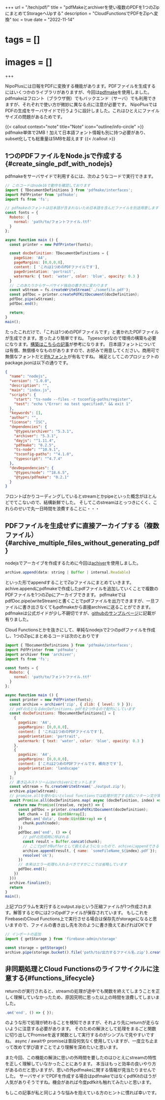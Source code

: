 +++
url = "/tech/pdf/"
title = "pdfMakeとarchiverを使い複数のPDFを1つのZipにまとめてStorageへUpする"
description = "CloudFunctionsでPDFをZipへ変換"
toc = true
date = "2022-11-14"
# tags = []
# images = []
+++

NipoPlusには日報をPDFに変換する機能があります。PDFファイルを生成するにはいくつかのライブラリがありますが、今回は[pdfmake](http://pdfmake.org/)を使用しました。
pdfmakeはフロント（ブラウザ側）でもバックエンド（サーバ）でも利用できますが、それぞれで使い方が微妙に異なる点に注意が必要です。
NipoPlusではPDFの生成をサーバサイドで行うように設計しました。これはひとえにファイルサイズの問題があるためです。

{{< callout context="note" title="Note" icon="outline/info-circle" >}}
pdfmake単体で2MB！加えて日本語フォント情報も別に持つ必要があり、subset化しても総重量は5MBを超えます
{{< /callout >}}

## 1つのPDFファイルをNode.jsで作成する{#create_single_pdf_with_nodejs}

pdfmakeをサーバサイドで利用するには、次のようなコードで実行できます。

```javascript
// このコードはnode16で動作を確認しております
import { TDocumentDefinitions } from 'pdfmake/interfaces';
import PdfPrinter from 'pdfmake';
import fs from 'fs';

// pdfmakeのフォントは日本語が含まれないため日本語を含んだファイルを別途用意します
const fonts = {
  Roboto: {
    normal: 'path/to/フォントファイル.ttf'
  }
};

async function main () {
  const printer = new PdfPrinter(fonts);

  const docDefinition: TDocumentDefinitions = {
    pageSize: 'A4',
    pageMargins: [0,0,0,0],
    content: [ 'これは1つめのPDFファイルです'],
    pageOrientation: 'portrait',
    watermark: { text: 'water', color: 'blue', opacity: 0.3 }
  }
  // このあたりからサーバサイド独自の書き方に変わります
  const wStream = fs.createWriteStream('./somefile.pdf');
  const pdfDoc = printer.createPdfKitDocument(docDefinition);
  pdfDoc.pipe(wStream);
  pdfDoc.end();

  return;
}
main();
```

たったこれだけで、「これは1つめのPDFファイルです」と書かれたPDFファイルが生成できます。思ったより簡単ですね。
Typescriptなので環境の構築も必要になります。[構築はこちらの記事](https://qiita.com/notakaos/items/3bbd2293e2ff286d9f49)が参考になります。
日本語フォントについては有償、無償様々なものがありますので、お好みで用意してください。商用可で無償なフォントだと[IPAフォント](https://moji.or.jp/ipafont/license/)が有名ですね。
補足としてこのプロジェクトのpackage.jsonは以下の通りです。

```json
{
  "name": "nodejs",
  "version": "1.0.0",
  "description": "",
  "main": "index.js",
  "scripts": {
    "start": "ts-node --files -r tsconfig-paths/register",
    "test": "echo \"Error: no test specified\" && exit 1"
  },
  "keywords": [],
  "author": "",
  "license": "ISC",
  "dependencies": {
    "@types/archiver": "5.3.1",
    "archiver": "5.3.1",
    "dayjs": "^1.11.4",
    "pdfmake": "0.2.5",
    "ts-node": "^10.9.1",
    "tsconfig-paths": "^4.1.0",
    "typescript": "^4.7.4"
  },
  "devDependencies": {
    "@types/node": "^18.6.5",
    "@types/pdfmake": "0.2.1"
  }
}
```

フロントばかりコーディングしているとstreamとかpipeといった概念がほとんどでてこないので、結構新鮮でした。
そしてこのstreamはとっつきにくく、これらのせいで丸一日時間を浪費することに・・・

## PDFファイルを生成せずに直接アーカイブする（複数ファイル）{#archive_multiple_files_without_generating_pdf}

nodejsでアーカイブを作成するために今回は[achiver](https://github.com/archiverjs/node-archiver)を使用しました。

```javascript
archive.append(data: string | Buffer | internal.Readable)
```

といった形でappendすることでZipファイルにまとめていきます。
achive.appendにpdfmakeで作成したpdfファイルを追加していくことで複数のPDFファイルを1つのZipにアーカイブできます。
pdfmakeでは pdfDoc.pipe(writeStream)と書くことでpdfファイルを出力できますが、一旦ファイルに書き出さなくてもpdfmakeから直接archiveに送ることができます。
pdfmakeは公式ガイドが少し不親切ですが、[githubのサンプルページ](https://github.com/bpampuch/pdfmake/blob/0.1/dev-playground/server.js)に記載が有りました。

Cloud Functionsとかを抜きにして、単純なnodejsで2つのpdfファイルを作成し、1つのZipにまとめるコードは次のとおりです

```javascript
import { TDocumentDefinitions } from 'pdfmake/interfaces';
import PdfPrinter from 'pdfmake';
import archiver from 'archiver';
import fs from 'fs';

const fonts = {
  Roboto: {
    normal: 'path/to/フォントファイル.ttf'
  }
};

async function main () {
  const printer = new PdfPrinter(fonts);
  const archive = archiver('zip', { zlib: { level: 9 } });
  // pdfの元となるdocDefinitions。pdfを2つ作るので配列にしています
  const docDefinitions: TDocumentDefinitions[] = [
    {
      pageSize: 'A4',
      pageMargins: [0,0,0,0],
      content: [ 'これは1つめのPDFファイルです'],
      pageOrientation: 'portrait',
      watermark: { text: 'water', color: 'blue', opacity: 0.3 }
    },
    {
      pageSize: 'A4',
      pageMargins: [0,0,0,0],
      content: ['これは2つめのPDFファイルです。横向きです'],
      pageOrientation: 'landscape'
    }
  ];
  // 書き込みストリームはarchiverにセットします
  const wStream = fs.createWriteStream('./output.zip');
  archive.pipe(wStream);
  // promise.allを使わないとcloud functionsでは処理が完了する前にリターン文が実行されて正しく処理されませんでした。
  await Promise.all(docDefinitions.map( async (docDefinition, index) => {
    return new Promise((resolve, reject) => {
      const pdfDoc = printer.createPdfKitDocument(docDefinition);
      let chunk = [] as Uint8Array[];
      pdfDoc.on('data', (node:Uint8Array) => {
        chunk.push(node);
      })
      pdfDoc.on('end', () => {
        // pdfの完成時に呼ばれる
        const result = Buffer.concat(chunk);
        // ここでpdfがBufferとして扱えるようになったので、achiveにappendできる
        archive.append(result, { name: `someFileName_${index}.pdf`});
        resolve('ok');
      })
      // 本来はエラー処理も入れるべきですがここでは省略しています
      pdfDoc.end();
    })
  }))
  archive.finalize();
  return
}
main();
```

上記プログラムを実行するとoutput.zipという圧縮ファイルが1つ作成されます。解答すると中には2つのpdfファイルが保存されています。
もしこれをFirebaseのCloud Functions上で実行させる場合は保存先がstorageになると思いますので、ファイルの書き出し先を次のように書き換えてあげればOKです

```javascript
// インポートの追加
import { getStorage } from 'firebase-admin/storage'

const storage = getStorage()
archive.pipe(storage.bucket().file('path/to/出力するファイル名.zip').createWriteStream())
```

## 非同期処理とCloud Functionsのライフサイクルに注意する{#functions_lifecycle}

returnのが実行されると、streamの処理が途中でも関数を終えてしまうことを正しく理解していなかったため、原因究明に思った以上の時間を浪費してしまいました。

```javascript
.on('end', () => { });
```

のような形で処理が終わることを検知できますが、それより先にreturnが走らないように注意する必要があります。
そのための解決として処理をまるごと関数に切り出してPromiseを返す関数として実行するのがシンプルで見やすいですね。
async / awaitや promiseは普段何気なく使用していますが、一度立ち止まって改めて学び直すことでより理解を深めたいと思います。

また今回、この機能の解決に思いの外時間を要したのはひとえにstreamの特性を正しく理解していなかったことにあります。
本当はもっと効率の良いやり方があるのだと思いますが、思いの外pdfmakeに関する情報が見当たりませんでした。
サーバサイドでPDFを作成する場合はpdfmakeではなくpdfKitのほうが人気がありそうですね。機会があれば今度pdfkitも触れてみたいと思います。

もしこの記事が私と同じような悩みを抱えている方のヒントに慣れば幸いです。
